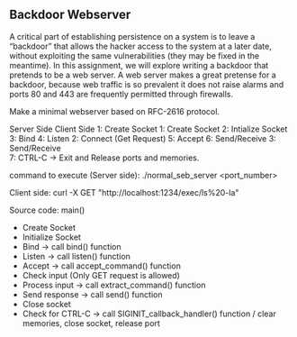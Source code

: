 ## Backdoor Webserver

A critical part of establishing persistence on a system is to leave a “backdoor” that allows the hacker access to the system at a later date, without exploiting the same vulnerabilities (they may be fixed in the meantime). In this assignment, we will explore writing a backdoor that pretends to be a web server. A web server makes a great pretense for a backdoor, because web traffic is so prevalent it does not raise alarms and ports 80 and 443 are frequently permitted through firewalls. 

Make a minimal webserver based on RFC-2616 protocol.

Server Side                              Client Side
1: Create Socket                         1: Create Socket 
2: Intialize Socket
3: Bind
4: Listen                                2: Connect (Get Request) 
5: Accept
6: Send/Receive                          3: Send/Receive  
7: CTRL-C -> Exit and Release 
   ports and memories. 


command to execute (Server side): 
./normal_seb_server <port_number>    

Client side:
curl -X GET "http://localhost:1234/exec/ls%20-la"

Source code:
main()
- Create Socket 
- Initialize Socket  
- Bind -> call bind() function
- Listen -> call listen() function
- Accept -> call accept_command() function
- Check input (Only GET request is allowed)
- Process input -> call extract_command() function
- Send response -> call send() function
- Close socket
- Check for CTRL-C -> call SIGINIT_callback_handler() function / 
  clear memories, close socket, release port